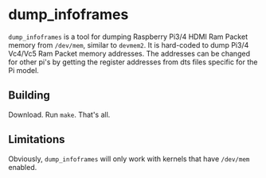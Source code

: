 dump_infoframes
=======

`dump_infoframes` is a tool for dumping Raspberry Pi3/4 HDMI Ram Packet memory from
`/dev/mem`, similar to `devmem2`. It is hard-coded to dump Pi3/4 Vc4/Vc5 Ram Packet memory addresses.
The addresses can be changed for other pi's by getting the register addresses from dts files specific
for the Pi model.

Building
--------
Download. Run `make`. That's all.

Limitations
-----------
Obviously, `dump_infoframes` will only work with kernels that have `/dev/mem` enabled.
 
